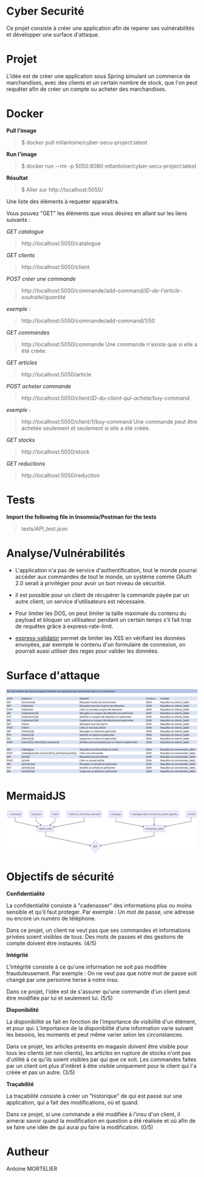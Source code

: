 # Cyber Securité

Ce projet consiste à créer une application afin de reperer ses vulnérabilités et développer une surface d'attaque.

# Projet

L'idée est de créer une application sous Spring simulant un commerce de marchandises, avec des clients et un certain nombre de stock, que l'on peut requêter afin de créer un compte ou acheter des marchandises.

# Docker

**Pull l'image**

> $ docker pull mtlantoine/cyber-secu-project:latest

**Run l'image**

> $ docker run --rm -p 5050:8080 mtlantoine/cyber-secu-project:latest

**Résultat**

> $ Aller sur http://localhost:5050/

Une liste des éléments à requeter apparaîtra.

Vous pouvez "GET" les éléments que vous désirez en allant sur les liens suivants :

_GET catalogue_

> http://localhost:5050/catalogue

_GET clients_

> http://localhost:5050/client

_POST créer une commande_

> http://localhost:5050/commande/add-command/_ID-de-l'article-souhaité_/_quantité_

_exemple :_

> http://localhost:5050/commande/add-command/1/50

_GET commandes_

> http://localhost:5050/commande
> Une commande n'existe que si elle a été créée.

_GET articles_

> http://localhost:5050/article

_POST acheter commande_

> http://localhost:5050/client/_ID-du-client-qui-achete_/buy-command

_exemple :_

> http://localhost:5050/client/1/buy-command
> Une commande peut être achetée seulement et seulement si elle a été créée.

_GET stocks_

> http://localhost:5050/stock

_GET reductions_

> http://localhost:5050/reduction

# Tests

**Import the following file in Insomnia/Postman for the tests**

> tests/API_test.json

# Analyse/Vulnérabilités

- L'application n'a pas de service d'authentification, tout le monde pourrai accéder aux commandes de tout le monde, un système comme OAuth 2.0 serait à privilégier pour avoir un bon niveau de sécuritié.

- Il est possible pour un client de récupérer la commande payée par un autre client, un service d'utilisateurs est nécessaire.

- Pour limiter les DOS, on peut limiter la taille maximale du contenu du payload et bloquer un utilisateur pendant un certain temps s'il fait trop de requêtes grâce à express-rate-limit.

- [express-validator](https://www.npmjs.com/package/express-validator) permet de limiter les XSS en vérifiant les données envoyées, par exemple le contenu d'un formulaire de connexion, on pourrait aussi utiliser des regex pour valider les données.

# Surface d'attaque

![Screenshot](assets/surface_attaque.png)

# MermaidJS

![Screenshot](assets/mermaid.png)

# Objectifs de sécurité

**Confidentialité**

La confidentialité consiste à "cadenasser" des informations plus ou moins sensible et qu'il faut proteger.
Par exemple : Un mot de passe, une adresse ou encore un numéro de téléphone.

Dans ce projet, un client ne veut pas que ses commandes et informations privées soient visibles de tous.
Des mots de passes et des gestions de compte doivent être instaurés.
(4/5)

**Intégrité**

L'intégrité consiste à ce qu'une information ne soit pas modifiée frauduleusement.
Par exemple : On ne veut pas que notre mot de passe soit changé par une personne tierse à notre insu.

Dans ce projet, l'idée est de s'assurer qu'une commande d'un client peut être modifiée par lui et seulement lui.
(5/5)

**Disponibilité**

La disponibilité se fait en fonction de l'importance de visibilité d'un élément, et pour qui.
L’importance de la disponibilité d’une information varie suivant les besoins, les moments et peut même varier selon les circonstances.

Dans ce projet, les articles présents en magasin doivent être visible pour tous les clients (et non clients),
les articles en rupture de stocks n'ont pas d'utilité à ce qu'ils soient visibles par qui que ce soit.
Les commandes faites par un client ont plus d'intêret à être visible uniquement pour le client qui l'a créée et pas un autre.
(3/5)

**Traçabilité**

La traçabilité consiste à créer un "historique" de qui est passé sur une application, qui a fait des modifications, où et quand.

Dans ce projet, si une commande a été modifiée à l'insu d'un client, il aimerai savoir quand la modification en question a été réalisée et où afin de se faire une idée de qui aurai pu faire la modification.
(0/5)

# Autheur

Antoine MORTELIER
